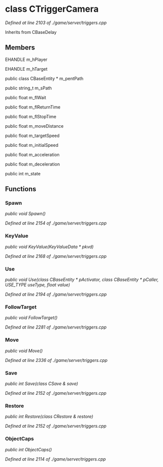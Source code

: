 # class CTriggerCamera

*Defined at line 2103 of ./game/server/triggers.cpp*

Inherits from CBaseDelay



## Members

EHANDLE m_hPlayer

EHANDLE m_hTarget

public class CBaseEntity * m_pentPath

public string_t m_sPath

public float m_flWait

public float m_flReturnTime

public float m_flStopTime

public float m_moveDistance

public float m_targetSpeed

public float m_initialSpeed

public float m_acceleration

public float m_deceleration

public int m_state



## Functions

### Spawn

*public void Spawn()*

*Defined at line 2154 of ./game/server/triggers.cpp*

### KeyValue

*public void KeyValue(KeyValueData * pkvd)*

*Defined at line 2168 of ./game/server/triggers.cpp*

### Use

*public void Use(class CBaseEntity * pActivator, class CBaseEntity * pCaller, USE_TYPE useType, float value)*

*Defined at line 2194 of ./game/server/triggers.cpp*

### FollowTarget

*public void FollowTarget()*

*Defined at line 2281 of ./game/server/triggers.cpp*

### Move

*public void Move()*

*Defined at line 2336 of ./game/server/triggers.cpp*

### Save

*public int Save(class CSave & save)*

*Defined at line 2152 of ./game/server/triggers.cpp*

### Restore

*public int Restore(class CRestore & restore)*

*Defined at line 2152 of ./game/server/triggers.cpp*

### ObjectCaps

*public int ObjectCaps()*

*Defined at line 2114 of ./game/server/triggers.cpp*



